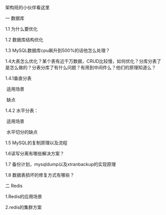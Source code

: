 架构班的小伙伴看这里

一 数据库

1.1 为什么要优化

1.2 数据库结构优化

1.3 MySQL数据库cpu飙升到500%的话他怎么处理？

1.4大表怎么优化？某个表有近千万数据，CRUD比较慢，如何优化？分库分表了是怎么做的？分表分库了有什么问题？有用到中间件么？他们的原理知道么？

1.4.1垂直分表

​     适用场景

​     缺点

1.4.2 水平分表：

​     适用场景

​     水平切分的缺点

1.5 MySQL的复制原理以及流程

1.6读写分离有哪些解决方案？

1.7 备份计划，mysqldump以及xtranbackup的实现原理

1.8 数据表损坏的修复方式有哪些？

二 Redis

1.Redis的应用场景

2.redis的集群方案

 